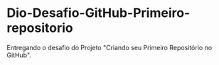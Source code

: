 # Dio-Desafio-GitHub-Primeiro-repositorio
Entregando o desafio do Projeto "Criando seu Primeiro Repositório no GitHub".
